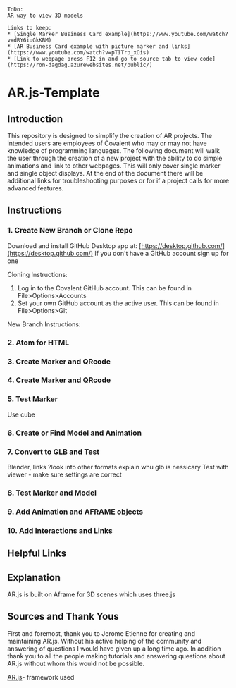 ```
ToDo:
AR way to view 3D models

Links to keep:
* [Single Marker Business Card example](https://www.youtube.com/watch?v=dRY6iuGkKBM)
* [AR Business Card example with picture marker and links](https://www.youtube.com/watch?v=pTITrp_xOis)
* [Link to webpage press F12 in and go to source tab to view code](https://ron-dagdag.azurewebsites.net/public/)
```
# AR.js-Template

## Introduction

This repository is designed to simplify the creation of AR projects. The intended users are employees of Covalent who may or may not have knowledge of programming languages. The following document will walk the user through the creation of a new project with the ability to do simple animations and link to other webpages. This will only cover single marker and single object displays. At the end of the document there will be additional links for troubleshooting purposes or for if a project calls for more advanced features.

## Instructions

### 1. Create New Branch or Clone Repo
Download and install GitHub Desktop app at: [https://desktop.github.com/](https://desktop.github.com/)
If you don't have a GitHub account sign up for one

Cloning Instructions:
1. Log in to the Covalent GitHub account. This can be found in File>Options>Accounts
2. Set your own GitHub account as the active user. This can be found in File>Options>Git

New Branch Instructions:
	

### 2. Atom for HTML


### 3. Create Marker and QRcode


### 4. Create Marker and QRcode


### 5. Test Marker
Use cube


### 6. Create or Find Model and Animation


### 7. Convert to GLB and Test
Blender, links
?look into other formats
explain whu glb is nessicary
Test with viewer - make sure settings are correct


### 8. Test Marker and Model 


### 9. Add Animation and AFRAME objects


### 10. Add Interactions and Links



## Helpful Links

## Explanation
AR.js is built on Aframe for 3D scenes which uses three.js 

## Sources and Thank Yous

First and foremost, thank you to Jerome Etienne for creating and maintaining AR.js. Without his active helping of the community and answering of questions I would have given up a long time ago. In addition thank you to all the people making tutorials and answering questions about AR.js without whom this would not be possible.
 
[AR.js](https://github.com/jeromeetienne/AR.js)- framework used